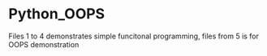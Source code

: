 # Python_OOPS
Files 1 to 4 demonstrates simple funcitonal programming, files from 5 is for OOPS demonstration
